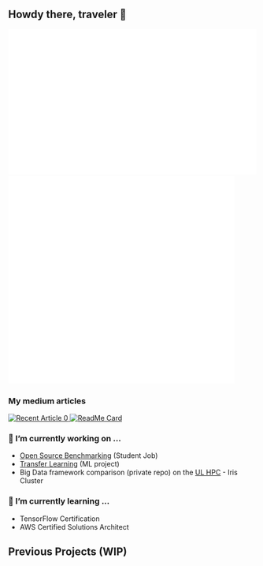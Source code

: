 ## Howdy there, traveler 👋


<!-- [![Yann's github stats](https://github-readme-stats.vercel.app/api?username=Yann21)](https://github.com/Yann21/github-readme-stats) -->

<div class="row">
  <img src="https://raw.githubusercontent.com/Yann21/github-stats/e83259b8c37574a69e128d26fc086c8c17cb4b36/generated/languages.svg" />
  <img src="https://raw.githubusercontent.com/Yann21/Yann21/ce66b2684cc396edd75bca651bc882f9554e8063/res/languages.svg" />
</div>

### My medium articles
<a target="_blank" href="https://github-readme-medium-recent-article.vercel.app/medium/@Yann21/0"><img src="https://github-readme-medium-recent-article.vercel.app/medium/@Yann21/0" alt="Recent Article 0">
[![ReadMe Card](https://github-readme-stats.vercel.app/api/pin/?username=Yann21&repo=cookiecutter-exp-launcher)](https://github.com/Yann21/cookiecutter-exp-launcher) 

### 🔭 I’m currently working on ...
* [Open Source Benchmarking](https://github.com/Yann21/prometheus/) (Student Job)
* [Transfer Learning](https://github.com/Yann21/transfer-learning) (ML project)
* Big Data framework comparison (private repo) on the [UL HPC](https://hpc.uni.lu/systems/iris/) - Iris Cluster
### 🌱 I’m currently learning ...
* TensorFlow Certification
* AWS Certified Solutions Architect

## Previous Projects (WIP)


<!--
**Yann21/Yann21** is a ✨ _special_ ✨ repository because its `README.md` (this file) appears on your GitHub profile.

Here are some ideas to get you started:


* Tensorflow Certifiaction
- 👯 I’m looking to collaborate on ...
- 🤔 I’m looking for help with ...
- 💬 Ask me about ...
- 📫 How to reach me: ...
- ⚡ Fun fact: ...
-->

<!--
## Before you go... Let's stay in touch
 social media badge 
<img src="https://img.shields.io/badge/Yann Hoffmann%20-%230073b1.svg?&style=for-the-badge&logo=LinkedIn&logoColor=white" /> -->
